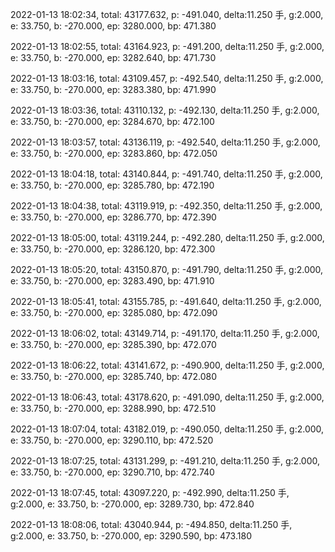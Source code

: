2022-01-13 18:02:34, total: 43177.632, p: -491.040, delta:11.250 手, g:2.000, e: 33.750, b: -270.000, ep: 3280.000, bp: 471.380

2022-01-13 18:02:55, total: 43164.923, p: -491.200, delta:11.250 手, g:2.000, e: 33.750, b: -270.000, ep: 3282.640, bp: 471.730

2022-01-13 18:03:16, total: 43109.457, p: -492.540, delta:11.250 手, g:2.000, e: 33.750, b: -270.000, ep: 3283.380, bp: 471.990

2022-01-13 18:03:36, total: 43110.132, p: -492.130, delta:11.250 手, g:2.000, e: 33.750, b: -270.000, ep: 3284.670, bp: 472.100

2022-01-13 18:03:57, total: 43136.119, p: -492.540, delta:11.250 手, g:2.000, e: 33.750, b: -270.000, ep: 3283.860, bp: 472.050

2022-01-13 18:04:18, total: 43140.844, p: -491.740, delta:11.250 手, g:2.000, e: 33.750, b: -270.000, ep: 3285.780, bp: 472.190

2022-01-13 18:04:38, total: 43119.919, p: -492.350, delta:11.250 手, g:2.000, e: 33.750, b: -270.000, ep: 3286.770, bp: 472.390

2022-01-13 18:05:00, total: 43119.244, p: -492.280, delta:11.250 手, g:2.000, e: 33.750, b: -270.000, ep: 3286.120, bp: 472.300

2022-01-13 18:05:20, total: 43150.870, p: -491.790, delta:11.250 手, g:2.000, e: 33.750, b: -270.000, ep: 3283.490, bp: 471.910

2022-01-13 18:05:41, total: 43155.785, p: -491.640, delta:11.250 手, g:2.000, e: 33.750, b: -270.000, ep: 3285.080, bp: 472.090

2022-01-13 18:06:02, total: 43149.714, p: -491.170, delta:11.250 手, g:2.000, e: 33.750, b: -270.000, ep: 3285.390, bp: 472.070

2022-01-13 18:06:22, total: 43141.672, p: -490.900, delta:11.250 手, g:2.000, e: 33.750, b: -270.000, ep: 3285.740, bp: 472.080

2022-01-13 18:06:43, total: 43178.620, p: -491.090, delta:11.250 手, g:2.000, e: 33.750, b: -270.000, ep: 3288.990, bp: 472.510

2022-01-13 18:07:04, total: 43182.019, p: -490.050, delta:11.250 手, g:2.000, e: 33.750, b: -270.000, ep: 3290.110, bp: 472.520

2022-01-13 18:07:25, total: 43131.299, p: -491.210, delta:11.250 手, g:2.000, e: 33.750, b: -270.000, ep: 3290.710, bp: 472.740

2022-01-13 18:07:45, total: 43097.220, p: -492.990, delta:11.250 手, g:2.000, e: 33.750, b: -270.000, ep: 3289.730, bp: 472.840

2022-01-13 18:08:06, total: 43040.944, p: -494.850, delta:11.250 手, g:2.000, e: 33.750, b: -270.000, ep: 3290.590, bp: 473.180
